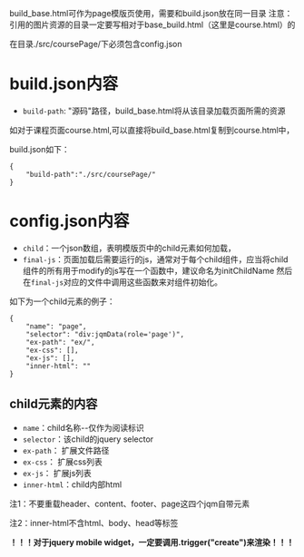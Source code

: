 build_base.html可作为page模版页使用，需要和build.json放在同一目录
注意：引用的图片资源的目录一定要写相对于base_build.html（这里是course.html）的

在目录./src/coursePage/下必须包含config.json

build.json内容
====================
* `build-path`: "源码"路径，build_base.html将从该目录加载页面所需的资源

如对于课程页面course.html,可以直接将build_base.html复制到course.html中，

build.json如下：


	{
		"build-path":"./src/coursePage/"
	}

config.json内容
====================
* `child`：一个json数组，表明模版页中的child元素如何加载，
* `final-js`：页面加载后需要运行的js，通常对于每个child组件，应当将child组件的所有用于modify的js写在一个函数中，建议命名为initChildName
然后在`final-js`对应的文件中调用这些函数来对组件初始化。

如下为一个child元素的例子：


	{
		"name": "page",
		"selector": "div:jqmData(role='page')",
		"ex-path": "ex/",
		"ex-css": [],
		"ex-js": [],
		"inner-html": ""
	}


child元素的内容
---------------------
- `name`：child名称--仅作为阅读标识
- `selector`：该child的jquery selector
- `ex-path`： 扩展文件路径
- `ex-css`： 扩展css列表
- `ex-js`： 扩展js列表
- `inner-html`：child内部html

注1：不要重载header、content、footer、page这四个jqm自带元素

注2：inner-html不含html、body、head等标签


**！！！对于jquery mobile widget，一定要调用.trigger("create")来渲染！！！**



